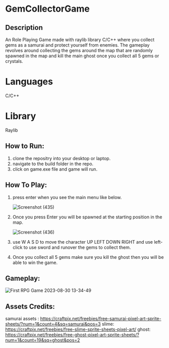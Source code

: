 # GemCollectorGame

## Description
An Role Playing Game made with raylib library C/C++ where you collect gems as a samurai and protect yourself from enemies. The gameplay revolves around collecting the gems around the map that are randomly spawned in the map and kill the main ghost once you collect all 5 gems or crystals.

# Languages
  C/C++

# Library
  Raylib

## How to Run:

1. clone the repositry into your desktop or laptop.
2. navigate to the build folder in the repo.
3. click on game.exe file and game will run.

## How To Play:

1. press enter when you see the main menu like below.
   
   ![Screenshot (435)](https://github.com/dhananjay-Byte/GemCollectorGame/assets/82323909/b7adfe2b-eedf-4b7d-a522-b6b19ad3ea53)

2. Once you press Enter you will be spawned at the starting position in the map.

   ![Screenshot (436)](https://github.com/dhananjay-Byte/GemCollectorGame/assets/82323909/3a8d792a-346f-4f90-be3c-0b347f02d10c)

3. use W A S D to move the character UP LEFT DOWN RIGHT and use left-click to use sword and runover the gems to collect them.
   
4. Once you collect all 5 gems make sure you kill the ghost then you will be able to win the game.

## Gameplay:

![First RPG Game 2023-08-30 13-34-49](https://github.com/dhananjay-Byte/GemCollectorGame/assets/82323909/1c446ea9-e168-45df-9c3b-2cace5817e13)

## Assets Credits:

samurai assets : https://craftpix.net/freebies/free-samurai-pixel-art-sprite-sheets/?num=1&count=4&sq=samurai&pos=3
slime: https://craftpix.net/freebies/free-slime-sprite-sheets-pixel-art/
ghost: https://craftpix.net/freebies/free-ghost-pixel-art-sprite-sheets/?num=1&count=19&sq=ghost&pos=2

